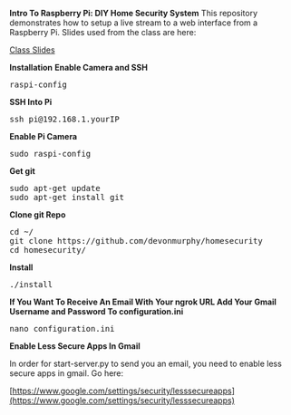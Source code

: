 **Intro To Raspberry Pi: DIY Home Security System**
This repository demonstrates how to setup a live stream to a web interface from a Raspberry Pi. Slides used from the class are here:

[Class Slides](https://docs.google.com/presentation/d/1jFV8XzrUoVljoIxuk7CGZpTRrUEx1HQH5a4gPmkIESA/pub?start=false&loop=false&delayms=3000)

**Installation**
**Enable Camera and SSH**
<pre>
raspi-config
</pre>
**SSH Into Pi**
<pre>
ssh pi@192.168.1.yourIP
</pre>

**Enable Pi Camera**
<pre>
sudo raspi-config
</pre>

**Get git**
<pre>
sudo apt-get update
sudo apt-get install git
</pre>

**Clone git Repo**
<pre>
cd ~/
git clone https://github.com/devonmurphy/homesecurity
cd homesecurity/
</pre>

**Install**
<pre>
./install
</pre>

**If You Want To Receive An Email With Your ngrok URL Add Your Gmail Username and Password To configuration.ini**
<pre>
nano configuration.ini
</pre>

**Enable Less Secure Apps In Gmail**

In order for start-server.py to send you an email, you need to enable less secure apps in gmail. Go here:

[https://www.google.com/settings/security/lesssecureapps](https://www.google.com/settings/security/lesssecureapps)

